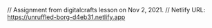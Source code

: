 // Assignment from digitalcrafts lesson on Nov 2, 2021.
// Netlify URL: https://unruffled-borg-d4eb31.netlify.app
